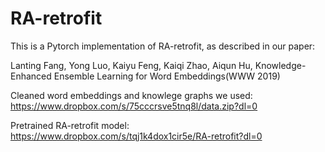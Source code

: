 # RA-retrofit

This is a Pytorch implementation of RA-retrofit, as described in our paper:

Lanting Fang, Yong Luo, Kaiyu Feng, Kaiqi Zhao, Aiqun Hu, Knowledge-Enhanced Ensemble Learning for Word Embeddings(WWW 2019)

Cleaned word embeddings and knowlege graphs we used: 
https://www.dropbox.com/s/75cccrsve5tnq8l/data.zip?dl=0

Pretrained RA-retrofit model:
https://www.dropbox.com/s/tqj1k4dox1cir5e/RA-retrofit?dl=0
